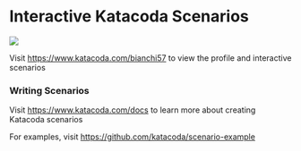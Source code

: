 # Interactive Katacoda Scenarios

[![](http://shields.katacoda.com/katacoda/bianchi57/count.svg)](https://www.katacoda.com/bianchi57 "Get your profile on Katacoda.com")

Visit https://www.katacoda.com/bianchi57 to view the profile and interactive scenarios

### Writing Scenarios
Visit https://www.katacoda.com/docs to learn more about creating Katacoda scenarios

For examples, visit https://github.com/katacoda/scenario-example
